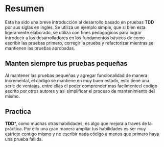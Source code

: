 Resumen
=======

Esta ha sido una breve introducción al desarrollo basado en pruebas **TDD** por sus siglas en ingles. 
Se utiliza un ejemplo simple, que si bien esta ligeramente elaborado, se utiliza con fines pedagógicos 
para lograr introducir a los desarrolladores en los fundamentos básicos de como escribir las pruebas 
primero, corregir la prueba y refactorizar mientras se mantienen las pruebas aprobadas.

Manten siempre tus pruebas pequeñas
----------------

Al mantener las pruebas pequeñas y agregar funcionalidad de manera incremental, el código se 
mantiene en muy buen estado, esto tiene una serie de ventajas, entre ellas el  poder comprender
mas facilmenteel codigo escrito por otros autores y asi simplificar el proceso de mantenimiento 
del mismo. 

Practica
--------

**TDD***, como muchas otras habilidades, es algo que mejora a traves de la práctica.
Por ello una gran manera ampliar tus habilidades es ser muy estricto contigo mismo 
y no escribir nada código a menos que primero haya una prueba fallida.
